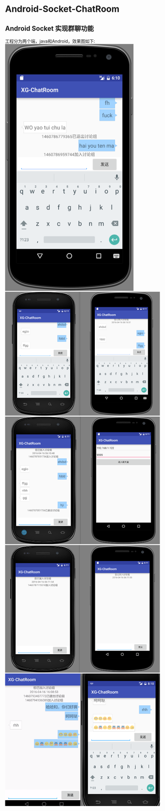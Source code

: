 # Android-Socket-ChatRoom
## Android Socket 实现群聊功能
 工程分为两个端，java和Android，效果图如下:</br>
![Image](https://github.com/SunnyLine/Android-Socket-ChatRoom/blob/master/images/20160416141020.png)</br>
![Image](https://github.com/SunnyLine/Android-Socket-ChatRoom/blob/master/images/20160416141118.png)</br>
![Image](https://github.com/SunnyLine/Android-Socket-ChatRoom/blob/master/images/20160416141148.png)</br>
![Image](https://github.com/SunnyLine/Android-Socket-ChatRoom/blob/master/images/20160416141205.png)</br>
![Image](https://github.com/SunnyLine/Android-Socket-ChatRoom/blob/master/images/20160416161021.png)</br>
